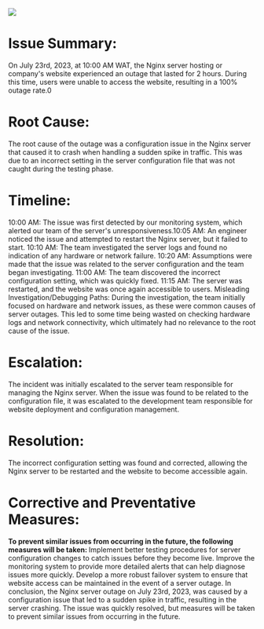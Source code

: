 <img src= "https://twitter.com/devopsreact/status/834887829486399488"/>
<h1>Issue Summary:</h1>
<p>On July 23rd, 2023, at 10:00 AM WAT, the Nginx server hosting or company's website experienced an outage that lasted for 2 hours. During this time, users were unable to access the website, resulting in a 100% outage rate.0
</p>
<h1>Root Cause:</h1> 
<p>The root cause of the outage was a configuration issue in the Nginx server that caused it to crash when handling a sudden spike in traffic. This was due to an incorrect setting in the server configuration file that was not caught during the testing phase.
</p>
<h1>Timeline:</h1>
<p>10:00 AM: The issue was first detected by our monitoring system, which alerted our team of the server's unresponsiveness.10:05 AM: An engineer noticed the issue and attempted to restart the Nginx server, but it failed to start. 10:10 AM: The team investigated the server logs and found no indication of any hardware or network failure. 10:20 AM: Assumptions were made that the issue was related to the server configuration and the team began investigating. 11:00 AM: The team discovered the incorrect configuration setting, which was quickly fixed. 11:15 AM: The server was restarted, and the website was once again accessible to users. Misleading Investigation/Debugging Paths: During the investigation, the team initially focused on hardware and network issues, as these were common causes of server outages. This led to some time being wasted on checking hardware logs and network connectivity, which ultimately had no relevance to the root cause of the issue.
</p>
<h1>Escalation:</h1>
<p>The incident was initially escalated to the server team responsible for managing the Nginx server. When the issue was found to be related to the configuration file, it was escalated to the development team responsible for website deployment and configuration management.
</p>
<h1>Resolution:</h1> 
<p>The incorrect configuration setting was found and corrected, allowing the Nginx server to be restarted and the website to become accessible again.
</p>
<h1>Corrective and Preventative Measures:</h1>
<p><b>To prevent similar issues from occurring in the future, the following measures will be taken:
</b>
Implement better testing procedures for server configuration changes to catch issues before they become live. Improve the monitoring system to provide more detailed alerts that can help diagnose issues more quickly. Develop a more robust failover system to ensure that website access can be maintained in the event of a server outage. In conclusion, the Nginx server outage on July 23rd, 2023, was caused by a configuration issue that led to a sudden spike in traffic, resulting in the server crashing. The issue was quickly resolved, but measures will be taken to prevent similar issues from occurring in the future.
</p>
